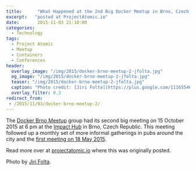 ```yaml
---
title:      "What Happened at the 2nd Big Docker Meetup in Brno, Czech Republic on 15 October"
excerpt:   "posted at ProjectAtomic.io"
date:       2015-11-03 21:10:00
categories:
  - Technology
tags:
  - Project Atomic
  - Meetup
  - Containers
  - Conferences
header:
  overlay_image: "/img/2015/docker-brno-meetup-2-jfolta.jpg"
  og_image: "/img/2015/docker-brno-meetup-2-jfolta.jpg"
  teaser: "/img/2015/docker-brno-meetup-2-jfolta.jpg"
  caption: "Photo credit: [Jiri Folta](https://plus.google.com/111655466984621162361/about)"
  overlay_filter: 0.3
redirect_from:
 - /2015/11/03/docker-brno-meetup-2/
---
```


The [Docker Brno Meetup](https://www.meetup.com/Docker-Brno/events/225508213/) group had its second big meeting on 15 October 2015 at 6 pm at the [Impact Hub](https://maps.google.com/maps?f=q&hl=en&q=Cyrilsk%C3%A1+7%2C+Brno%2C+cz) in Brno, Czech Republic.  This meeting followed up a monthly set of more informal gatherings in pubs around the city and the [first meeting on 18 May 2015](https://www.projectatomic.io/blog/2015/05/docker-meetup-brno/).

Read more over at [projectatomic.io](https://www.projectatomic.io/blog/2015/11/docker-brno-meetup-2/) where this was originally posted.

Photo by [Jiri Folta](https://plus.google.com/111655466984621162361/about).

<!--
READMORE

The meeting was attended by about a 100 people.  [Jan Bleha](https://twitter.com/JanBleha), the main organizer and our host for the evening surveyed the crowd with some demographic questions:

  * ~20 people were visiting from other cities
  * ~20 people are currently studying at University
  * ~85% of the group is actively experimenting with containers

[Václav Pavlín](https://www.twitter.com/vpavlin) from Red Hat presented, ["Nulecule: Packaging, Distributing & Deploying Container Applications the Cloud Way."](https://drive.google.com/a/redhat.com/file/d/0B5OHcgvKZLcdSGV6Q1BiOTVYUlE/view) He notes that docker brought us container packaging and made container portability more accessible.  However, a container image is just a filesystem and some metadata about the image, but not dependencies and installation considerations.  This creates a challenge for multi-container applications as there is no built-in way to specify dependencies and other installation parameters.  We could use labels, but that could lead to a mess of labels and still no clear way to execute them or a clean way to let people know how to run or use the image.  

The current UX of choice for muli-container applications is the README or the even more scary `curl https://really.not.dangerous.com/install.sh | bash` No one likes these options as is evidenced by everyone packaging their own version of tools.  For example, there are 454 MariaDB images on DockerHub right now.

The Nulecule specification provides a way to specify all of the images that are required to run an application and provides for their discovery.  It also cleanly defines how the containers interelate and what parameters, storage, etc. they require.  It also allows them to be operated on as a group and to be handed off to various orchestration providers easily, even though the orchestrators currently all have unique and mostly incompatible format for their specifications.  Atomic App is the reference implementation of the Nulecule spec, and with the '/usr/bin/atomic' helper command can reduce a multi-container application to a single line `atomic run application` or without the helper, a single long docker command.

The specification is open and not dependent on a specific container technology or orchestrator.  It allows for easy tweaking of application meta-data and parameters when moving between environments, i.e. from DEV to TEST to PRODUCTION.

In a follow-up demo, Vaclav showed off the standard [guestbook-go example](https://github.com/projectatomic/nulecule/tree/master/examples/guestbook-go) and a single line installation of [Gitlab](https://github.com/navidshaikh/nulecule/tree/fix-160/examples/gitlab-centos7-atomicapp).

[Yury Tsarev](https://cz.linkedin.com/in/yurytsarev) from GoodData presented, ["Test Driven Infrastrucure with Docker, Test Kitchen and Serverspec"](https://drive.google.com/a/redhat.com/file/d/0B5OHcgvKZLcdcFJkbGZVQkZvTnM/view)  Yury strongly believes that infrastructure code should be treated like any other code.  This means apply a test driven development model, storing it in a source control system and building a regression test suite.  He suggests doing this with [Test Kitchen](https://kitchen.ci), a pluggable and extensible test orchestrator that originated in the Chef community.  Using Test Kitchen's [docker provider](https://github.com/portertech/kitchen-docker), a docker container can be used to simulate a machine under test.  Then [Serverspec](https://serverspec.org) can verify that the configuration code, Puppet in Yury's case, properly setup the machine.  Shell mocking is used to bypass external dependencies and docker limitations.

This method creates an infrastructure change process that is: write a spec; verify it tests red; write puppet code; verify it tests green; commit via a pull request.  This leverages test-driven development and adds the benefits of scratch environment testing, testing in isolation, easy testing of permutations, resource efficiency, fast feedback and a naturally growing regression suite.

At this point we took a break for some networking time, indepth Q&A, and some beer provided by our sponsors, [Red Hat](https://community.redhat.com), [Seznam.cz](https://onas.seznam.cz) and [GoodData](https://www.gooddata.com/).

[Matteo Ferraroni](https://cz.linkedin.com/in/matteoferraroni) from Digital-blue presented, ["Ceph and Docker: How to get persistent storage on the cloud."](https://drive.google.com/a/redhat.com/file/d/0B5OHcgvKZLcdaHhnR1JaX1VRNEk/view)  They have been challenged to provide persistent storage on hosts in the cloud when migrating containers from host-to-host.  While persistent storage isn't always best practice, some applications, such as Databases, need persistent storage.  Initially they used Fleet as an orchestrator, but whenever they had a migration from host-to-host they lost their storage.  This is because most hypervisors and orchestrators provide storage as a data volume from the local host.  They have implemented a solution where they let the container mount a device exposed by the Ceph RADOS (Reliable Automatic Distributed   Ojbect Store) protocol.  The container then mounts it as a normal filesystem via fstab.  This is superior to data-only containers (--volumes-from) and mapped host filesystems (-v) as you elminiate the risk of orphaned data nodes if a container gets deleted and the data isn't cleaned up.

Ceph is a unified distributed storage system designed for performance, reliability and scalability.  It works with lots of systems including most cloud providers and OpenStack.  Ceph stores client data as objects in storage pools.  Its CRUSH algorithm calculates placement for scalability, rebalacing and recovery.  There are always at least 2 copies of data at any time.  The workflow is only two steps: Ceph maps the raw storage to a device in the kernel and the device is mounted in the container (requires the --cap-add=SYS_ADMIN flag).  To ensure that everything works, a systemd ExecStartPre script is executed to map the storage and retrieve the proper device name.  The device name is then passed to the container in the ExecStart.  This is done via systemd because many orchestrators (including Fleet and Mesos) cannot execute commands on the host before starting the container.  An ExecStopPost script ensures that storage is unmounted properly.

Performance has been near SAN quality and is mostly affected by the networking between the Ceph infrastructure components.  This has been superior to NFS as there is no need to worry about limitations around network, fail over, etc.  Additionally, NFS doesn't provide object storage, which is a requirement in this case.

[Tomáš Nožička](https://cz.linkedin.com/in/tnozicka/en) from Seznam.cz presented, ["Using Docker for Advanced Testing: Building Packages for Multiple Distributions and Altogether."](https://drive.google.com/a/redhat.com/file/d/0B5OHcgvKZLcdblhIOFEzTnJpRHc/view)  This strategy was inspired by his team's development an open source C++14 wrapper for libmyusqlclient.  They wanted to be able to use a dockerized mysql server in tests during the build process.  They also wanted to use docker to build for multiple distributions and to ensure a clean build environment with clean dependencies.  However, you cannot build packages which have tests that require docker using docker using todays standard tools.

Two options were considered for how to resolve this.  The first is to run docker-next-to-docker where you mount the host docker daemon's socket into the container.  But this shares the daemon and cache across tests and may not be as clean and secure as desired.  This also requires careful work to ensure the docker client and server are in sync.  This is hard across distributions.

Therefore they went with docker-in-docker using the docker:dind image from Docker Hub.  Their solution, [dbuilder](https://github.com/seznam/dbuilder), leverages this to provide a separate docker daemon and cache to each build/test container.  This open-source framework also provides a yaml configruation file mechanism for Dockerfiles so that you do not have to manage all of the permutations required for different environments and distributions.

Tomáš also provided some general comments on what they are seeing with docker in production.  They have some challenges related to logging as logstash was running too slowly in their production environment.  Right now they are bind mounting out the logs and collecting them, but are looking at other options.  They continue to find service discovery and orchestration to be thorny problems are are still exploring the plethora of options available.

In closing, Jan, asked our audience some more questions and we learned that:

  * ~50% of our group runs containers somewhere in production
  * ~60% of our group uses docker in production
  * Only about 10 people have jobs that are defined to include docker
  * Only about 12 people are running applications that use 3 or more images

Before the meeting, a small group of system administrators, programmers and enthusiasts, who had never used Docker before, got together for a Docker 101 workshop ([slides](https://redhat.slides.com/jkarasek/docker101#/)). This workshop, lead by two Red Hat engineers, Peter Schiffer and [Josef Karasek](https://redhat.slides.com/jkarasek), was intended to ease the first steps with Docker for the participants. After a brief talk on the the theory behind containers the particpants (who all showed up with docker preinstalled) practiced pulling docker images from Docker hub, creating new images, and running containers. Additional topics covered during the workshop were container networking, volumes and linking of multiple containers.

I want to thank Jan Bleha for organizing the event, [Jiri Folta](https://photos.google.com/share/AF1QipPQlkx06KQ4sOwEB6PH3GczQxJwI_tNMNbwPPvzFl2XDQ3oWUrdx7A0Ml-GcVMjew?key=blNtZ1o3VmVuaGYwS2N5Um90NkY4cFI5Sk5WMGNn) for the great photos and Red Hat, seznam.cz and GoodData for sponsoring the venue and refreshments.
-->
